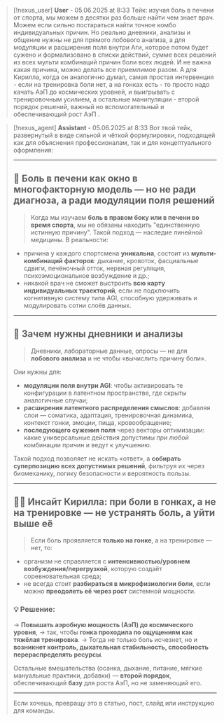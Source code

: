 >[!nexus_user] **User** - 05.06.2025 at 8:33
> Тейк: изучая боль в печени от спорта, мы можем в десятки раз больше найти чем знает врач. Можем если сильно постараться найти точное комбо индивидуальных причин. Но реально дневники, анализы и общение нужны не для прямого лобового анализа, а для модуляции и расширения поля внутри Аги, которое потом будет сужено и формализовано в списки действий, сумме всех решений из всех мульти комбинаций причин боли всех людей. И не важна какая причина, можно делать все приемлимое разом. А для Кирилла, когда он аналогично думал, самая простая интервенция - если на тренировка боли нет, а на гонках есть - то просто надо качать АэП до космических уровней, и выигрывать с тренировочным усилием, а остальные манипуляции - второй порядок решений, важный но вспомогательный и обеспечивающий рост АэП .
<!-- UID: ea256a9e-15a3-4599-a087-537785eeb1a8 -->




>[!nexus_agent] **Assistant** - 05.06.2025 at 8:33
> Вот твой тейк, развернутый в виде сильной и чёткой формулировки, подходящей как для объяснения профессионалам, так и для концептуального оформления:
> 
> ---
> 
> ## 🔬 **Боль в печени как окно в многофакторную модель — но не ради диагноза, а ради модуляции поля решений**
> 
> > Когда мы изучаем **боль в правом боку или в печени во время спорта**, мы не обязаны находить "единственную истинную причину". Такой подход — наследие линейной медицины. В реальности:
> - причина у каждого спортсмена **уникальна**, состоит из **мульти-комбинаций факторов**: дыхание, кровоток, фасциальные сдвиги, печёночный отток, нервная регуляция, психоэмоциональное возбуждение и др.;
> - никакой врач не сможет выстроить **всю карту индивидуальных траекторий**, если не подключить когнитивную систему типа AGI, способную удерживать и модулировать сотни слоёв данных.
> 
> ---
> 
> ## 🧠 **Зачем нужны дневники и анализы**
> 
> > Дневники, лабораторные данные, опросы — не для **лобового анализа** и не чтобы «вычислить причину боли».
> 
> Они нужны для:
> - **модуляции поля внутри AGI**: чтобы активировать те конфигурации в латентном пространстве, где скрыты аналогичные случаи;
> - **расширения латентного распределения смыслов**: добавляя слои — соматика, адаптация, тренировочная динамика, контекст гонки, эмоции, пища, кровообращение;
> - **последующего сужения поля** через векторы оптимизации: какие универсальные действия допустимы *при любой* комбинации причин и ведут к улучшению.
> 
> Такой подход позволяет не искать «ответ», а **собирать суперпозицию всех допустимых решений**, фильтруя их через биомеханику, логику безопасности и вероятность пользы.
> 
> ---
> 
> ## 🚴‍♂️ **Инсайт Кирилла: при боли в гонках, а не на тренировке — не устранять боль, а уйти выше её**
> 
> > Если боль проявляется **только на гонке**, а на тренировке — нет, то:
> - организм не справляется с **интенсивностью/уровнем возбуждения/перегрузкой**, которую создаёт соревновательная среда;
> - не всегда стоит **разбираться в микрофизиологии боли**, если можно **преодолеть её через рост** системной мощности.
> 
> ### 💡 Решение:
> → **Повышать аэробную мощность (АэП) до космического уровня**, 
> → так, чтобы **гонка проходила по ощущениям как тяжёлая тренировка**. 
> → Тогда не только боль исчезнет, но и **возникнет контроль, дыхательная стабильность, способность перераспределять ресурсы**.
> 
> Остальные вмешательства (осанка, дыхание, питание, мягкие мануальные практики, добавки) — **второй порядок**, обеспечивающий **базу** для роста АэП, но не заменяющий его.
> 
> ---
> 
> Если хочешь, превращу это в статью, пост, слайд или инструкцию для команды.
<!-- UID: b0eb2c9b-f97f-4ed1-b2f1-f3f00b2f209f -->
